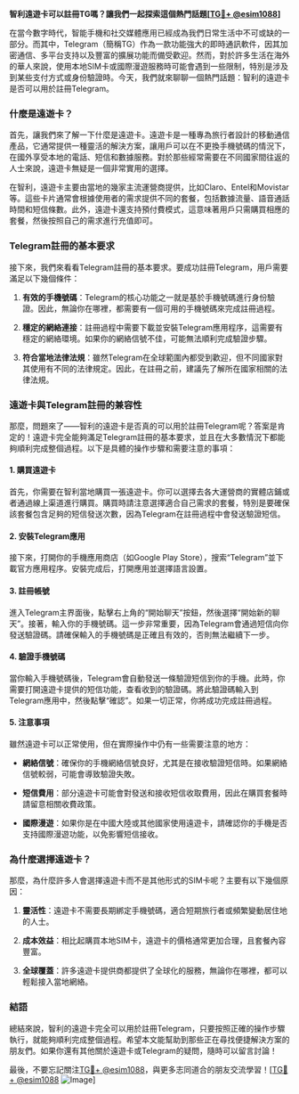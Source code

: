 **智利遠遊卡可以註冊TG嗎？讓我們一起探索這個熱門話題[[TG💪+ @esim1088](https://t.me/s/esim1088)]**

在當今數字時代，智能手機和社交媒體應用已經成為我們日常生活中不可或缺的一部分。而其中，Telegram（簡稱TG）作為一款功能強大的即時通訊軟件，因其加密通信、多平台支持以及豐富的擴展功能而備受歡迎。然而，對於許多生活在海外的華人來說，使用本地SIM卡或國際漫遊服務時可能會遇到一些限制，特別是涉及到某些支付方式或身份驗證時。今天，我們就來聊聊一個熱門話題：智利的遠遊卡是否可以用於註冊Telegram。

### 什麼是遠遊卡？

首先，讓我們來了解一下什麼是遠遊卡。遠遊卡是一種專為旅行者設計的移動通信產品，它通常提供一種靈活的解決方案，讓用戶可以在不更換手機號碼的情況下，在國外享受本地的電話、短信和數據服務。對於那些經常需要在不同國家間往返的人士來說，遠遊卡無疑是一個非常實用的選擇。

在智利，遠遊卡主要由當地的幾家主流運營商提供，比如Claro、Entel和Movistar等。這些卡片通常會根據使用者的需求提供不同的套餐，包括數據流量、語音通話時間和短信條數。此外，遠遊卡還支持預付費模式，這意味著用戶只需購買相應的套餐，然後按照自己的需求進行充值即可。

### Telegram註冊的基本要求

接下來，我們來看看Telegram註冊的基本要求。要成功註冊Telegram，用戶需要滿足以下幾個條件：

1. **有效的手機號碼**：Telegram的核心功能之一就是基於手機號碼進行身份驗證。因此，無論你在哪裡，都需要有一個可用的手機號碼來完成註冊過程。
   
2. **穩定的網絡連接**：註冊過程中需要下載並安裝Telegram應用程序，這需要有穩定的網絡環境。如果你的網絡信號不佳，可能無法順利完成驗證步驟。

3. **符合當地法律法規**：雖然Telegram在全球範圍內都受到歡迎，但不同國家對其使用有不同的法律規定。因此，在註冊之前，建議先了解所在國家相關的法律法規。

### 遠遊卡與Telegram註冊的兼容性

那麼，問題來了——智利的遠遊卡是否真的可以用於註冊Telegram呢？答案是肯定的！遠遊卡完全能夠滿足Telegram註冊的基本要求，並且在大多數情況下都能夠順利完成整個過程。以下是具體的操作步驟和需要注意的事項：

#### 1. 購買遠遊卡

首先，你需要在智利當地購買一張遠遊卡。你可以選擇去各大運營商的實體店鋪或者通過線上渠道進行購買。購買時請注意選擇適合自己需求的套餐，特別是要確保該套餐包含足夠的短信發送次數，因為Telegram在註冊過程中會發送驗證短信。

#### 2. 安裝Telegram應用

接下來，打開你的手機應用商店（如Google Play Store），搜索“Telegram”並下載官方應用程序。安裝完成后，打開應用並選擇語言設置。

#### 3. 註冊帳號

進入Telegram主界面後，點擊右上角的“開始聊天”按鈕，然後選擇“開始新的聊天”。接著，輸入你的手機號碼。這一步非常重要，因為Telegram會通過短信向你發送驗證碼。請確保輸入的手機號碼是正確且有效的，否則無法繼續下一步。

#### 4. 驗證手機號碼

當你輸入手機號碼後，Telegram會自動發送一條驗證短信到你的手機。此時，你需要打開遠遊卡提供的短信功能，查看收到的驗證碼。將此驗證碼輸入到Telegram應用中，然後點擊“確認”。如果一切正常，你將成功完成註冊過程。

#### 5. 注意事項

雖然遠遊卡可以正常使用，但在實際操作中仍有一些需要注意的地方：

- **網絡信號**：確保你的手機網絡信號良好，尤其是在接收驗證短信時。如果網絡信號較弱，可能會導致驗證失敗。
  
- **短信費用**：部分遠遊卡可能會對發送和接收短信收取費用，因此在購買套餐時請留意相關收費政策。

- **國際漫遊**：如果你是在中國大陸或其他國家使用遠遊卡，請確認你的手機是否支持國際漫遊功能，以免影響短信接收。

### 為什麼選擇遠遊卡？

那麼，為什麼許多人會選擇遠遊卡而不是其他形式的SIM卡呢？主要有以下幾個原因：

1. **靈活性**：遠遊卡不需要長期綁定手機號碼，適合短期旅行者或頻繁變動居住地的人士。

2. **成本效益**：相比起購買本地SIM卡，遠遊卡的價格通常更加合理，且套餐內容豐富。

3. **全球覆蓋**：許多遠遊卡提供商都提供了全球化的服務，無論你在哪裡，都可以輕鬆接入當地網絡。

### 結語

總結來說，智利的遠遊卡完全可以用於註冊Telegram，只要按照正確的操作步驟執行，就能夠順利完成整個過程。希望本文能幫助到那些正在尋找便捷解決方案的朋友們。如果你還有其他關於遠遊卡或Telegram的疑問，隨時可以留言討論！

最後，不要忘記關注[TG💪+ @esim1088](https://t.me/s/esim1088)，與更多志同道合的朋友交流學習！[[TG💪+ @esim1088](https://t.me/s/esim1088) ![Image](https://i.postimg.cc/4NQfJmqS/Snipaste-2025-05-13-00-14-12.png)]